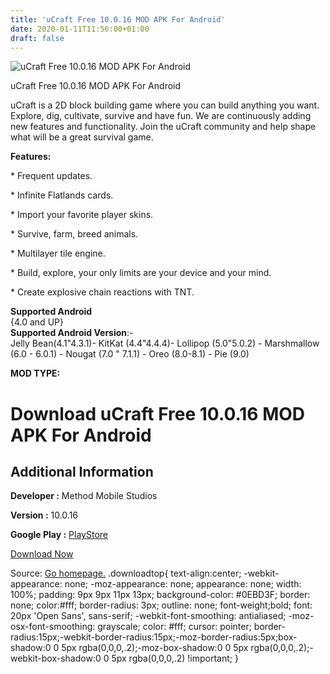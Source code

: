 ```yaml
---
title: 'uCraft Free 10.0.16 MOD APK For Android'
date: 2020-01-11T11:56:00+01:00
draft: false
---
```


![uCraft Free 10.0.16 MOD APK For Android](https://i2.wp.com/apkhome.net/wp-content/uploads/2020/01/uCraft-Free-10.0.16-MOD.png "uCraft Free 10.0.16 MOD APK For Android")

  

uCraft Free 10.0.16 MOD APK For Android

uCraft is a 2D block building game where you can build anything you want. Explore, dig, cultivate, survive and have fun. We are continuously adding new features and functionality. Join the uCraft community and help shape what will be a great survival game.

**Features:**

\* Frequent updates.

\* Infinite Flatlands cards.

\* Import your favorite player skins.

\* Survive, farm, breed animals.

\* Multilayer tile engine.

\* Build, explore, your only limits are your device and your mind.

\* Create explosive chain reactions with TNT.

**Supported Android**  
{4.0 and UP}  
**Supported Android Version**:-  
Jelly Bean(4.1"4.3.1)- KitKat (4.4"4.4.4)- Lollipop (5.0"5.0.2) - Marshmallow (6.0 - 6.0.1) - Nougat (7.0 " 7.1.1) - Oreo (8.0-8.1) - Pie (9.0)

**MOD TYPE:**

Download uCraft Free 10.0.16 MOD APK For Android
================================================

Additional Information
----------------------

**Developer :** Method Mobile Studios

**Version :** 10.0.16

**Google Play :** [PlayStore](https://play.google.com/store/apps/details?id=com.methodmobilestudios.Minecraft_Simulator_Free#)

  

[Download Now](https://store4app.co/post/ucraft-free-10-0-16-mod-apk-for-android_1578738999)

  
Source: [Go homepage.](https://store4app.co/post/ucraft-free-10-0-16-mod-apk-for-android_1578738999) .downloadtop{ text-align:center; -webkit-appearance: none; -moz-appearance: none; appearance: none; width: 100%; padding: 9px 9px 11px 13px; background-color: #0EBD3F; border: none; color:#fff; border-radius: 3px; outline: none; font-weight;bold; font: 20px 'Open Sans', sans-serif; -webkit-font-smoothing: antialiased; -moz-osx-font-smoothing: grayscale; color: #fff; cursor: pointer; border-radius:15px;-webkit-border-radius:15px;-moz-border-radius:5px;box-shadow:0 0 5px rgba(0,0,0,.2);-moz-box-shadow:0 0 5px rgba(0,0,0,.2);-webkit-box-shadow:0 0 5px rgba(0,0,0,.2) !important; }